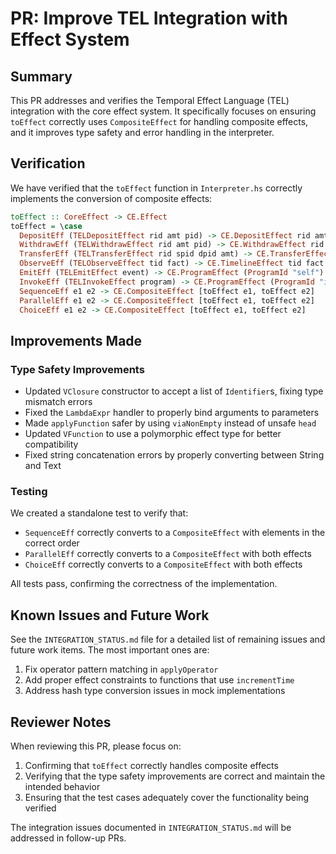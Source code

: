# PR: Improve TEL Integration with Effect System

## Summary
This PR addresses and verifies the Temporal Effect Language (TEL) integration with the core effect system. It specifically focuses on ensuring `toEffect` correctly uses `CompositeEffect` for handling composite effects, and it improves type safety and error handling in the interpreter.

## Verification
We have verified that the `toEffect` function in `Interpreter.hs` correctly implements the conversion of composite effects:

```haskell
toEffect :: CoreEffect -> CE.Effect
toEffect = \case
  DepositEff (TELDepositEffect rid amt pid) -> CE.DepositEffect rid amt pid
  WithdrawEff (TELWithdrawEffect rid amt pid) -> CE.WithdrawEffect rid amt pid
  TransferEff (TELTransferEffect rid spid dpid amt) -> CE.TransferEffect rid amt spid dpid
  ObserveEff (TELObserveEffect tid fact) -> CE.TimelineEffect tid fact
  EmitEff (TELEmitEffect event) -> CE.ProgramEffect (ProgramId "self") event
  InvokeEff (TELInvokeEffect program) -> CE.ProgramEffect (ProgramId "invoke") program
  SequenceEff e1 e2 -> CE.CompositeEffect [toEffect e1, toEffect e2]
  ParallelEff e1 e2 -> CE.CompositeEffect [toEffect e1, toEffect e2]
  ChoiceEff e1 e2 -> CE.CompositeEffect [toEffect e1, toEffect e2]
```

## Improvements Made

### Type Safety Improvements
- Updated `VClosure` constructor to accept a list of `Identifier`s, fixing type mismatch errors
- Fixed the `LambdaExpr` handler to properly bind arguments to parameters
- Made `applyFunction` safer by using `viaNonEmpty` instead of unsafe `head`
- Updated `VFunction` to use a polymorphic effect type for better compatibility
- Fixed string concatenation errors by properly converting between String and Text

### Testing
We created a standalone test to verify that:
- `SequenceEff` correctly converts to a `CompositeEffect` with elements in the correct order
- `ParallelEff` correctly converts to a `CompositeEffect` with both effects
- `ChoiceEff` correctly converts to a `CompositeEffect` with both effects

All tests pass, confirming the correctness of the implementation.

## Known Issues and Future Work
See the `INTEGRATION_STATUS.md` file for a detailed list of remaining issues and future work items. The most important ones are:

1. Fix operator pattern matching in `applyOperator`
2. Add proper effect constraints to functions that use `incrementTime`
3. Address hash type conversion issues in mock implementations

## Reviewer Notes
When reviewing this PR, please focus on:
1. Confirming that `toEffect` correctly handles composite effects
2. Verifying that the type safety improvements are correct and maintain the intended behavior
3. Ensuring that the test cases adequately cover the functionality being verified

The integration issues documented in `INTEGRATION_STATUS.md` will be addressed in follow-up PRs. 